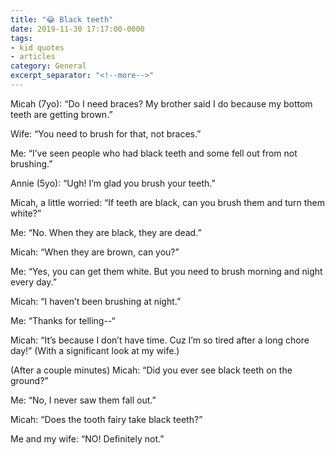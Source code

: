 ```yaml
---
title: "😂 Black teeth"
date: 2019-11-30 17:17:00-0000
tags:
- kid quotes
- articles
category: General
excerpt_separator: "<!--more-->"
---
```


Micah (7yo): “Do I need braces? My brother said I do because my bottom teeth are getting brown.”

Wife: “You need to brush for that, not braces.”

Me: “I’ve seen people who had black teeth and some fell out from not brushing.”

Annie (5yo): “Ugh! I’m glad you brush your teeth.”

Micah, a little worried: “If teeth are black, can you brush them and turn them white?”

Me: “No. When they are black, they are dead.”

Micah: “When they are brown, can you?”

Me: “Yes, you can get them white. But you need to brush morning and night every day.”

Micah: “I haven’t been brushing at night.”

Me: “Thanks for telling--“

Micah: “It’s because I don’t have time. Cuz I’m so tired after a long chore day!” (With a significant look at my wife.)

(After a couple minutes) Micah: “Did you ever see black teeth on the ground?”

Me: “No, I never saw them fall out.”

Micah: “Does the tooth fairy take black teeth?”

Me and my wife: “NO! Definitely not.”
<!--more-->